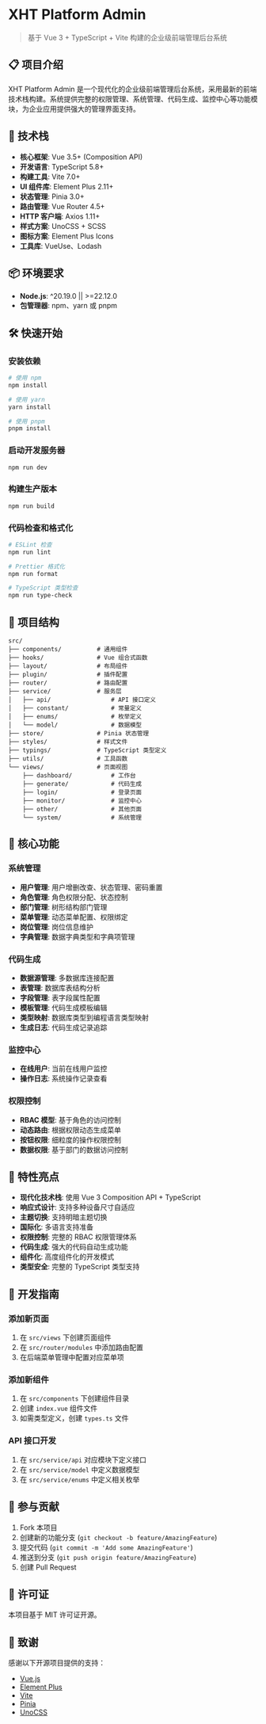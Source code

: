 # XHT Platform Admin

> 基于 Vue 3 + TypeScript + Vite 构建的企业级前端管理后台系统

## 📋 项目介绍

XHT Platform Admin 是一个现代化的企业级前端管理后台系统，采用最新的前端技术栈构建。系统提供完整的权限管理、系统管理、代码生成、监控中心等功能模块，为企业应用提供强大的管理界面支持。

## 🚀 技术栈

- **核心框架**: Vue 3.5+ (Composition API)
- **开发语言**: TypeScript 5.8+
- **构建工具**: Vite 7.0+
- **UI 组件库**: Element Plus 2.11+
- **状态管理**: Pinia 3.0+
- **路由管理**: Vue Router 4.5+
- **HTTP 客户端**: Axios 1.11+
- **样式方案**: UnoCSS + SCSS
- **图标方案**: Element Plus Icons
- **工具库**: VueUse、Lodash

## 📦 环境要求

- **Node.js**: ^20.19.0 || >=22.12.0
- **包管理器**: npm、yarn 或 pnpm

## 🛠️ 快速开始

### 安装依赖

```bash
# 使用 npm
npm install

# 使用 yarn
yarn install

# 使用 pnpm
pnpm install
```

### 启动开发服务器

```bash
npm run dev
```

### 构建生产版本

```bash
npm run build
```

### 代码检查和格式化

```bash
# ESLint 检查
npm run lint

# Prettier 格式化
npm run format

# TypeScript 类型检查
npm run type-check
```

## 📁 项目结构

```
src/
├── components/          # 通用组件
├── hooks/               # Vue 组合式函数
├── layout/              # 布局组件
├── plugin/              # 插件配置
├── router/              # 路由配置
├── service/             # 服务层
│   ├── api/                 # API 接口定义
│   ├── constant/            # 常量定义
│   ├── enums/               # 枚举定义
│   └── model/               # 数据模型
├── store/               # Pinia 状态管理
├── styles/              # 样式文件
├── typings/             # TypeScript 类型定义
├── utils/               # 工具函数
└── views/               # 页面视图
    ├── dashboard/           # 工作台
    ├── generate/            # 代码生成
    ├── login/               # 登录页面
    ├── monitor/             # 监控中心
    ├── other/               # 其他页面
    └── system/              # 系统管理
```

## 🔧 核心功能

### 系统管理
- **用户管理**: 用户增删改查、状态管理、密码重置
- **角色管理**: 角色权限分配、状态控制
- **部门管理**: 树形结构部门管理
- **菜单管理**: 动态菜单配置、权限绑定
- **岗位管理**: 岗位信息维护
- **字典管理**: 数据字典类型和字典项管理

### 代码生成
- **数据源管理**: 多数据库连接配置
- **表管理**: 数据库表结构分析
- **字段管理**: 表字段属性配置
- **模板管理**: 代码生成模板编辑
- **类型映射**: 数据库类型到编程语言类型映射
- **生成日志**: 代码生成记录追踪

### 监控中心
- **在线用户**: 当前在线用户监控
- **操作日志**: 系统操作记录查看

### 权限控制
- **RBAC 模型**: 基于角色的访问控制
- **动态路由**: 根据权限动态生成菜单
- **按钮权限**: 细粒度的操作权限控制
- **数据权限**: 基于部门的数据访问控制

## 🎨 特性亮点

- **现代化技术栈**: 使用 Vue 3 Composition API + TypeScript
- **响应式设计**: 支持多种设备尺寸自适应
- **主题切换**: 支持明暗主题切换
- **国际化**: 多语言支持准备
- **权限控制**: 完整的 RBAC 权限管理体系
- **代码生成**: 强大的代码自动生成功能
- **组件化**: 高度组件化的开发模式
- **类型安全**: 完整的 TypeScript 类型支持

## 📖 开发指南

### 添加新页面

1. 在 `src/views` 下创建页面组件
2. 在 `src/router/modules` 中添加路由配置
3. 在后端菜单管理中配置对应菜单项

### 添加新组件

1. 在 `src/components` 下创建组件目录
2. 创建 `index.vue` 组件文件
3. 如需类型定义，创建 `types.ts` 文件

### API 接口开发

1. 在 `src/service/api` 对应模块下定义接口
2. 在 `src/service/model` 中定义数据模型
3. 在 `src/service/enums` 中定义相关枚举

## 🤝 参与贡献

1. Fork 本项目
2. 创建新的功能分支 (`git checkout -b feature/AmazingFeature`)
3. 提交代码 (`git commit -m 'Add some AmazingFeature'`)
4. 推送到分支 (`git push origin feature/AmazingFeature`)
5. 创建 Pull Request

## 📄 许可证

本项目基于 MIT 许可证开源。

## 🙏 致谢

感谢以下开源项目提供的支持：

- [Vue.js](https://vuejs.org/)
- [Element Plus](https://element-plus.org/)
- [Vite](https://vitejs.dev/)
- [Pinia](https://pinia.vuejs.org/)
- [UnoCSS](https://uno.antfu.me/)

